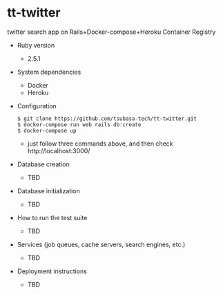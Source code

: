 # tt-twitter
twitter search app on Rails+Docker-compose+Heroku Container Registry

* Ruby version
  - 2.5.1

* System dependencies
  - Docker  
  - Heroku

* Configuration
  ```
  $ git clone https://github.com/tsubasa-tech/tt-twitter.git
  $ docker-compose run web rails db:create
  $ docker-compose up
  ```
  - just follow three commands above, and then check http://localhost:3000/

* Database creation
  - TBD

* Database initialization
  - TBD

* How to run the test suite
  - TBD

* Services (job queues, cache servers, search engines, etc.)
  - TBD

* Deployment instructions
  - TBD

